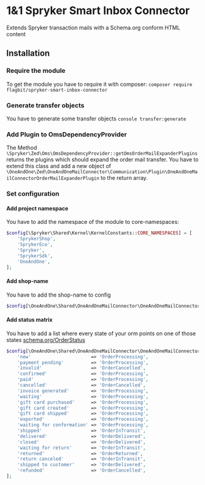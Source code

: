 # 1&1 Spryker Smart Inbox Connector

Extends Spryker transaction mails with a Schema.org conform HTML content

## Installation

### Require the module

To get the module you have to require it with composer:
`composer require flagbit/spryker-smart-inbox-connector`

### Generate transfer objects

You have to generate some transfer objects
`console transfer:generate`

### Add Plugin to OmsDependencyProvider

The Method `\Spryker\Zed\Oms\OmsDependencyProvider::getOmsOrderMailExpanderPlugins` returns the plugins which should expand the
order mail transfer. You have to extend this class and add a new object
of `\OneAndOne\Zed\OneAndOneMailConnector\Communication\Plugin\OneAndOneMailConnectorOrderMailExpanderPlugin` to the return
array.

### Set configuration

#### Add project namespace

You have to add the namespace of the module to core-namespaces:

```php
$config[\Spryker\Shared\Kernel\KernelConstants::CORE_NAMESPACES] = [
    'SprykerShop',
    'SprykerEco',
    'Spryker',
    'SprykerSdk',
    'OneAndOne',
];
```

#### Add shop-name

You have to add the shop-name to config

```php
$config[\OneAndOne\Shared\OneAndOneMailConnector\OneAndOneMailConnectorConstants::SHOP_NAME] = 'your-shop-name';
```

#### Add status matrix

You have to add a list where every state of your orm points on one of those states [schema.org/OrderStatus](https://www.schema.org/OrderStatus)

```php
$config[\OneAndOne\Shared\OneAndOneMailConnector\OneAndOneMailConnectorConstants::MATRIX_KEY] = [
    'new'                      => 'OrderProcessing',
    'payment pending'          => 'OrderProcessing',
    'invalid'                  => 'OrderCancelled',
    'confirmed'                => 'OrderProcessing',
    'paid'                     => 'OrderProcessing',
    'cancelled'                => 'OrderCancelled',
    'invoice generated'        => 'OrderProcessing',
    'waiting'                  => 'OrderProcessing',
    'gift card purchased'      => 'OrderProcessing',
    'gift card created'        => 'OrderProcessing',
    'gift card shipped'        => 'OrderProcessing',
    'exported'                 => 'OrderProcessing',
    'waiting for conformation' => 'OrderProcessing',
    'shipped'                  => 'OrderInTransit',
    'delivered'                => 'OrderDelivered',
    'closed'                   => 'OrderDelivered',
    'waiting for return'       => 'OrderInTransit',
    'returned'                 => 'OrderReturned',
    'return canceled'          => 'OrderInTransit',
    'shipped to customer'      => 'OrderDelivered',
    'refunded'                 => 'OrderCancelled',
];
```
